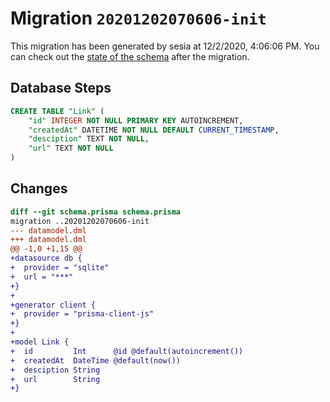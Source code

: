 # Migration `20201202070606-init`

This migration has been generated by sesia at 12/2/2020, 4:06:06 PM.
You can check out the [state of the schema](./schema.prisma) after the migration.

## Database Steps

```sql
CREATE TABLE "Link" (
    "id" INTEGER NOT NULL PRIMARY KEY AUTOINCREMENT,
    "createdAt" DATETIME NOT NULL DEFAULT CURRENT_TIMESTAMP,
    "desciption" TEXT NOT NULL,
    "url" TEXT NOT NULL
)
```

## Changes

```diff
diff --git schema.prisma schema.prisma
migration ..20201202070606-init
--- datamodel.dml
+++ datamodel.dml
@@ -1,0 +1,15 @@
+datasource db {
+  provider = "sqlite"
+  url = "***"
+}
+
+generator client {
+  provider = "prisma-client-js"
+}
+
+model Link {
+  id         Int      @id @default(autoincrement())
+  createdAt  DateTime @default(now())
+  desciption String
+  url        String
+}
```


